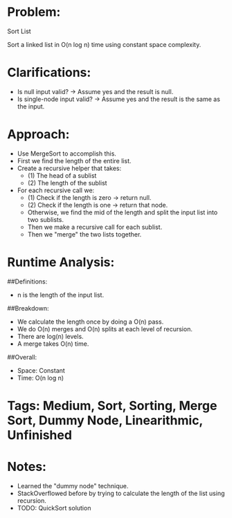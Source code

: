 # Problem:
  Sort List
  
  Sort a linked list in O(n log n) time using constant space complexity.
  
# Clarifications:
  - Is null input valid? -> Assume yes and the result is null.
  - Is single-node input valid? -> Assume yes and the result is the same as the input.

# Approach:
  - Use MergeSort to accomplish this.
  - First we find the length of the entire list.
  - Create a recursive helper that takes:
    - (1) The head of a sublist
    - (2) The length of the sublist
  - For each recursive call we:
    - (1) Check if the length is zero -> return null.
    - (2) Check if the length is one -> return that node.
    - Otherwise, we find the mid of the length and split the input list into two sublists.
    - Then we make a recursive call for each sublist.
    - Then we "merge" the two lists together.

# Runtime Analysis:
##Definitions:
  - n is the length of the input list.

##Breakdown:
  - We calculate the length once by doing a O(n) pass.
  - We do O(n) merges and O(n) splits at each level of recursion.
  - There are log(n) levels.
  - A merge takes O(n) time.

##Overall:
  - Space: Constant
  - Time: O(n log n)

# Tags: Medium, Sort, Sorting, Merge Sort, Dummy Node, Linearithmic, Unfinished

# Notes:
  - Learned the "dummy node" technique.
  - StackOverflowed before by trying to calculate the length of the list using recursion.
  - TODO: QuickSort solution